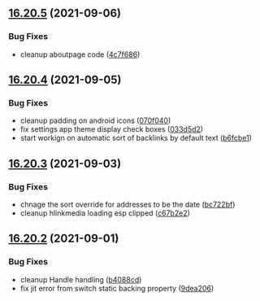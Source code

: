 ## [16.20.5](https://github.com/phandcock/GrampsView/compare/v16.20.4...v16.20.5) (2021-09-06)


### Bug Fixes

* cleanup aboutpage code ([4c7f686](https://github.com/phandcock/GrampsView/commit/4c7f6861ae26133124414686a7b0ae80d62cffd8))



## [16.20.4](https://github.com/phandcock/GrampsView/compare/v16.20.3...v16.20.4) (2021-09-05)


### Bug Fixes

* cleanup padding on android icons ([070f040](https://github.com/phandcock/GrampsView/commit/070f04073204ce980a93eabebc110ad6c10d96ca))
* fix settings app theme display check boxes ([033d5d2](https://github.com/phandcock/GrampsView/commit/033d5d2cab58c66e083d30400b5b0ff808a42d2d))
* start workign on automatic sort of backlinks by default text ([b6fcbe1](https://github.com/phandcock/GrampsView/commit/b6fcbe117afc8c3ec42d02ebb31992454b2564fd))



## [16.20.3](https://github.com/phandcock/GrampsView/compare/v16.20.2...v16.20.3) (2021-09-03)


### Bug Fixes

* chnage the sort override for addresses to be the date ([bc722bf](https://github.com/phandcock/GrampsView/commit/bc722bf831e02cd1a5e5dcea0f7c2a9acdbaa594))
* cleanup hlinkmedia loading esp clipped ([c67b2e2](https://github.com/phandcock/GrampsView/commit/c67b2e203db62c35d4b58ad452d52b5080bd60c3))



## [16.20.2](https://github.com/phandcock/GrampsView/compare/v16.20.1...v16.20.2) (2021-09-01)


### Bug Fixes

* cleanup Handle handling ([b4088cd](https://github.com/phandcock/GrampsView/commit/b4088cdb96ed34eb4245b0913062a3b508aa0f50))
* fix jit error from switch static backing property ([9dea206](https://github.com/phandcock/GrampsView/commit/9dea2066816cc6deb5a0ed5da756a674f6123c7b))



